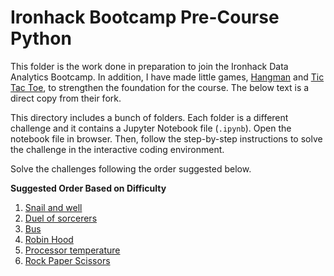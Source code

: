# Ironhack Bootcamp Pre-Course Python
This folder is the work done in preparation to join the Ironhack Data Analytics Bootcamp. In addition, I have made little games, [Hangman](01-Hangman.ipynb) and [Tic Tac Toe](02-Tic-Tac-Toe), to strengthen the foundation for the course. The below text is a direct copy from their fork.

This directory includes a bunch of folders. Each folder is a different challenge and it contains a Jupyter Notebook file (`.ipynb`). Open the notebook file in browser. Then, follow the step-by-step instructions to solve the challenge in the interactive coding environment. 

Solve the challenges following the order suggested below.

**Suggested Order Based on Difficulty**  

1. [Snail and well](./1.-Snail-and-Well)
1. [Duel of sorcerers](./2.-Duel-of-Sorcerers)
1. [Bus](./3.-Bus)
1. [Robin Hood](./4.-Robin-Hood)
1. [Processor temperature](./5.-Temperature-Processor)
1. [Rock Paper Scissors](./6.-Rock–Paper–Scissors)
